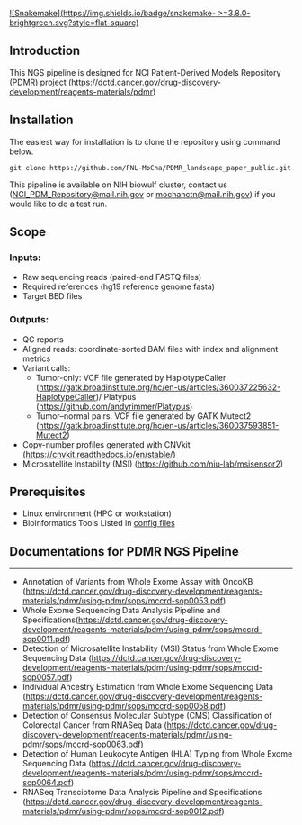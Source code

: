 [![Snakemake](https://img.shields.io/badge/snakemake- >=3.8.0-brightgreen.svg?style=flat-square)](https://snakemake.bitbucket.io)

## Introduction
This NGS pipeline is designed for NCI Patient-Derived Models Repository (PDMR) project (https://dctd.cancer.gov/drug-discovery-development/reagents-materials/pdmr)

## Installation

The easiest way for installation is to clone the repository using command below.
```
git clone https://github.com/FNL-MoCha/PDMR_landscape_paper_public.git
```
This pipeline is available on NIH biowulf cluster, contact us (NCI_PDM_Repository@mail.nih.gov or mochanctn@mail.nih.gov) if you would like to do a test run.

## Scope
### Inputs:
  - Raw sequencing reads (paired-end FASTQ files)
  - Required references (hg19 reference genome fasta)
  - Target BED files


### Outputs:
- QC reports
- Aligned reads: coordinate-sorted BAM files with index and alignment metrics
- Variant calls:
	- Tumor-only: VCF file generated by HaplotypeCaller (https://gatk.broadinstitute.org/hc/en-us/articles/360037225632-HaplotypeCaller)/ Platypus (https://github.com/andyrimmer/Platypus)
	- Tumor–normal pairs: VCF file generated by GATK Mutect2 (https://gatk.broadinstitute.org/hc/en-us/articles/360037593851-Mutect2)
- Copy-number profiles generated with CNVkit (https://cnvkit.readthedocs.io/en/stable/)
- Microsatellite Instability (MSI) (https://github.com/niu-lab/msisensor2)

## Prerequisites
- Linux environment (HPC or workstation)
- Bioinformatics Tools Listed in [config files](config/config_common.json)

## Documentations for PDMR NGS Pipeline
---
- Annotation of Variants from Whole Exome Assay with OncoKB (https://dctd.cancer.gov/drug-discovery-development/reagents-materials/pdmr/using-pdmr/sops/mccrd-sop0053.pdf)
- Whole Exome Sequencing Data Analysis Pipeline and Specifications(https://dctd.cancer.gov/drug-discovery-development/reagents-materials/pdmr/using-pdmr/sops/mccrd-sop0011.pdf)
- Detection of Microsatellite Instability (MSI) Status from Whole Exome Sequencing Data (https://dctd.cancer.gov/drug-discovery-development/reagents-materials/pdmr/using-pdmr/sops/mccrd-sop0057.pdf)
- Individual Ancestry Estimation from
Whole Exome Sequencing Data (https://dctd.cancer.gov/drug-discovery-development/reagents-materials/pdmr/using-pdmr/sops/mccrd-sop0058.pdf)
- Detection of Consensus Molecular Subtype (CMS) Classification
of Colorectal Cancer from RNASeq Data (https://dctd.cancer.gov/drug-discovery-development/reagents-materials/pdmr/using-pdmr/sops/mccrd-sop0063.pdf)
- Detection of Human Leukocyte Antigen (HLA) Typing from Whole Exome
Sequencing Data (https://dctd.cancer.gov/drug-discovery-development/reagents-materials/pdmr/using-pdmr/sops/mccrd-sop0064.pdf)
- RNASeq Transciptome Data Analysis Pipeline and Specifications (https://dctd.cancer.gov/drug-discovery-development/reagents-materials/pdmr/using-pdmr/sops/mccrd-sop0012.pdf)